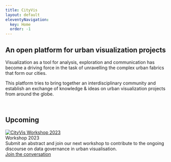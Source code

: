 ```yaml
---
title: CityVis
layout: default
eleventyNavigation:
  key: Home
  order: -1
---
```


<section class="section home-section">
	<div class="home-section__text">
		<h2>An open platform for urban visualization projects</h2>
		<p>Visualization as a tool for analysis, exploration and communication has become a driving force in the task of unravelling the complex urban fabrics that form our cities.</p>
		<p>This platform tries to bring together an interdisciplinary community and establish an exchange of knowledge & ideas on urban visualization projects from around the globe.</p>
  </div>
	<div class="home-section__shapes">
		<img class="home-section__shapes__shape home-section__shapes__shape--05" src="../../assets/img/city-vis_shapes/05.svg" alt="" />
		<img class="home-section__shapes__shape home-section__shapes__shape--04" src="../../assets/img/city-vis_shapes/04.svg" alt="" />
		<img
				class="home-section__shapes__shape home-section__shapes__shape--03"
				src="../../assets/img/city-vis_shapes/03.svg"
				alt=""
		>
		<img
				class="home-section__shapes__shape home-section__shapes__shape--02"
				src="../../assets/img/city-vis_shapes/02.svg"
				alt=""
		>
		<img
				class="home-section__shapes__shape home-section__shapes__shape--01"
				src="../../assets/img/city-vis_shapes/01.svg"
				alt=""
		>
	</div>
</section>

<section class="section upcoming upcoming-section">
  <h2>Upcoming</h2>
  <div class="upcoming__events">
		<!--<div class="upcoming__events-event">
				<a href="/exhibitions/2022/symposium_en">
						<img class="upcoming__events-event-image" src="../assets/img/upcoming-teasers/symposium-2022-en.png" alt="CityVis Symposium 2022">
				</a>
				<div class="upcoming__events-event-title">Hybrid Symposium 2022</div>
				We are excited to open this year's exhibition of urban data visualisation work with an exciting panel of speakers, broadening the discourse of the smart city with new perspectives. Join us online or in person.
				<br />
				<a class="upcoming-link" href="/exhibitions/2022/symposium_en">Learn more &amp; register now</a>
		</div>
		<div class="upcoming__events-event">
				<a href="/exhibitions/2022/symposium_de">
						<img class="upcoming__events-event-image" src="../assets/img/upcoming-teasers/symposium-2022-de.png" alt="CityVis Symposium 2022">
				</a>
				<div class="upcoming__events-event-title">Hybrid Symposium 2022</div>
				Wir freuen uns die diesjährige Ausstellung mit einem spannenden Panel von Sprecher*innen eröffnen zu dürfen, mit welchen wir den Diskurs um die "Smart City" mit neuen Perspektiven weiter öffnen wollen. Online oder in Person.
				<br />
				<a class="upcoming-link" href="/exhibitions/2022/symposium_de">Mehr erfahren &amp; registrieren</a>
		</div>-->
		<!--<div class="upcoming__events-event">
				<a href="/exhibitions/2022/en">
						<img class="upcoming__events-event-image" src="../assets/img/upcoming-teasers/exhibition-2022-en.png" alt="CityVis Exhibition 2022">
				</a>
				<div class="upcoming__events-event-title">Exhibition 2022</div>
				On November 3rd we will announce the winners of this year's competition. The best works will be exhibited in a 2-month public exhibition in Potsdam, Germany (and online).
				<br />
				<a class="upcoming-link" href="/exhibitions/2022/en">Learn more</a>
		</div>-->
		<!--<div class="upcoming__events-event">
				<a href="/exhibitions/2022/de">
						<img class="upcoming__events-event-image" src="../assets/img/upcoming-teasers/exhibition-2022-de.png" alt="CityVis Ausstellung 2022">
				</a>
				<div class="upcoming__events-event-title">Ausstellung 2022</div>
				Am 3. November werden wir die Gewinner*innen des diesjährigen Wettbewerbs vorstellen. Die besten Arbeiten werden für zwei Monate in Potsdam öffentlich ausgestellt.
				<br />
				<a class="upcoming-link" href="/exhibitions/2022/de">Mehr erfahren</a>
		</div>-->
		<!--<div class="upcoming__events-event">
				<a href="/workshops/2022/">
						<img class="upcoming__events-event-image" src="../assets/img/upcoming-teasers/teaser-workshop-2022.png" alt="CityVis Workshop 2022">
				</a>
				<div class="upcoming__events-event-title">Workshop 2022</div>
				Submit an abstract and join our next (hybrid) scientific workshop on Nov 4th, to contribute to the ongoing discourse on visualising cities.
				<br/>
				<a class="upcoming-link" href="/workshops/2022/">Join the conversation</a>
		</div>-->
		<!--<div class="upcoming__events-event">
				<a href="/competitions/2022/">
						<img class="upcoming__events-event-image" src="../assets/img/upcoming-teasers/teaser-competition-2022.png" alt="CityVis Competition 2022">
				</a>
				<div class="upcoming__events-event-title">Competition 2022</div>
				Submit your visualisation to become part of the CityVis platform. The best contributions of 2022, will be announced and exhibition in November 2022.				
				<br />
				<a class="upcoming-link" href="/competitions/2022/">Submit your project</a>
		</div>-->
	  <div class="upcoming__events-event">
				<a href="/workshops/2023/">
						<img class="upcoming__events-event-image" src="../assets/img/upcoming-teasers/workshop-2023-en@2x.png" alt="CityVis Workshop 2023">
				</a>
				<div class="upcoming__events-event-title">Workshop 2023</div>
				Submit an abstract and join our next workshop to contribute to the ongoing discourse on data governance in urban visualisation.
				<br/>
				<a class="upcoming-link" href="/workshops/2023/">Join the conversation</a>
		</div>
  </div>
</section>
